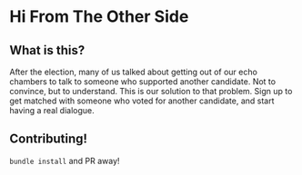 # Hi From The Other Side

## What is this?

After the election, many of us talked about getting out of our echo chambers to talk to someone who supported another candidate. Not to convince, but to understand. This is our solution to that problem. Sign up to get matched with someone who voted for another candidate, and start having a real dialogue.

## Contributing!

`bundle install` and PR away!
